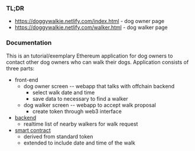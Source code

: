 ### TL;DR

* https://doggywalkie.netlify.com/index.html - dog owner page
* https://doggywalkie.netlify.com/walker.html - dog walker page

### Documentation

This is an tutorial/exemplary Ethereum application for dog owners
to contact other dog owners who can walk their dogs. Application
consists of three parts:

 * front-end
   * dog owner screen -- webapp that talks with offchain backend
     * select walk date and time
     * save data to necessary to find a walker
   * dog walker screen -- webapp to accept walk proposal
     * create token through web3 interface
 * [backend](https://github.com/DoggyWalkie/web-server)
   * realtime list of nearby walkers for walk request
 * [smart contract](https://github.com/DoggyWalkie/eth-contract/blob/master/build/contracts/DoggyWalkie.json)
   * derived from standard token
   * extended to include date and time of the walk
